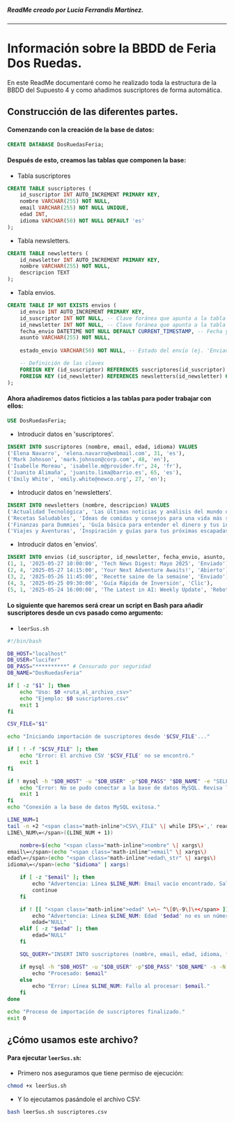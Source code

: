 ##### ReadMe creado por Lucía Ferrandis Martínez.
---
# Información sobre la BBDD de Feria Dos Ruedas.

En este ReadMe documentaré como he realizado toda la estructura de la BBDD del Supuesto 4 y como añadimos suscriptores de forma automática.

## Construcción de las diferentes partes.

#### Comenzando con la creación de la base de datos:

```sql
CREATE DATABASE DosRuedasFeria;
```

#### Después de esto, creamos las tablas que componen la base:

- Tabla suscriptores

```sql
CREATE TABLE suscriptores (
	id_suscriptor INT AUTO_INCREMENT PRIMARY KEY,
	nombre VARCHAR(255) NOT NULL,
	email VARCHAR(255) NOT NULL UNIQUE,
	edad INT,
	idioma VARCHAR(50) NOT NULL DEFAULT 'es'
);
```
- Tabla newsletters.

```sql
CREATE TABLE newsletters (
	id_newsletter INT AUTO_INCREMENT PRIMARY KEY,
	nombre VARCHAR(255) NOT NULL,
	descripcion TEXT
);
```
- Tabla envios.

```sql
CREATE TABLE IF NOT EXISTS envios (
	id_envio INT AUTO_INCREMENT PRIMARY KEY,
	id_suscriptor INT NOT NULL, -- Clave foránea que apunta a la tabla 'suscriptores'
	id_newsletter INT NOT NULL, -- Clave foránea que apunta a la tabla 'newsletters'
	fecha_envio DATETIME NOT NULL DEFAULT CURRENT_TIMESTAMP, -- Fecha y hora en que se hizo el envío
	asunto VARCHAR(255) NOT NULL, 
    
	estado_envio VARCHAR(50) NOT NULL, -- Estado del envío (ej. 'Enviado', 'Abierto', 'Rebotado')

	-- Definición de las claves
	FOREIGN KEY (id_suscriptor) REFERENCES suscriptores(id_suscriptor) ON DELETE RESTRICT ON UPDATE CASCADE,
	FOREIGN KEY (id_newsletter) REFERENCES newsletters(id_newsletter) ON DELETE RESTRICT ON UPDATE CASCADE
);
```

#### Ahora añadiremos datos ficticios a las tablas para poder trabajar con ellos:

```sql
USE DosRuedasFeria;
```
- Introducir datos en 'suscriptores'.

```sql 
INSERT INTO suscriptores (nombre, email, edad, idioma) VALUES
('Elena Navarro', 'elena.navarro@webmail.com', 31, 'es'),
('Mark Johnson', 'mark.johnson@corp.com', 48, 'en'),
('Isabelle Moreau', 'isabelle.m@provider.fr', 24, 'fr'),
('Juanito Alimaña', 'juanito.lima@barrio.es', 65, 'es'),
('Emily White', 'emily.white@newco.org', 27, 'en');
```
- Introducir datos en 'newsletters'.

```sql
INSERT INTO newsletters (nombre, descripcion) VALUES
('Actualidad Tecnológica', 'Las últimas noticias y análisis del mundo de la tecnología.'),
('Recetas Saludables', 'Ideas de comidas y consejos para una vida más sana.'),
('Finanzas para Dummies', 'Guía básica para entender el dinero y tus inversiones.'),
('Viajes y Aventuras', 'Inspiración y guías para tus próximas escapadas.');
```
- Introducir datos en 'envios'.

```sql
INSERT INTO envios (id_suscriptor, id_newsletter, fecha_envio, asunto, estado_envio) VALUES
(1, 1, '2025-05-27 10:00:00', 'Tech News Digest: Mayo 2025', 'Enviado'),
(2, 4, '2025-05-27 14:15:00', 'Your Next Adventure Awaits!', 'Abierto'),
(3, 2, '2025-05-26 11:45:00', 'Recette saine de la semaine', 'Enviado'),
(4, 3, '2025-05-25 09:30:00', 'Guía Rápida de Inversión', 'Clic'),
(5, 1, '2025-05-24 16:00:00', 'The Latest in AI: Weekly Update', 'Rebotado');
```

#### Lo siguiente que haremos será crear un script en Bash para añadir suscriptores desde un cvs pasado como argumento:

- `leerSus.sh`

```bash
#!/bin/bash

DB_HOST="localhost"
DB_USER="lucifer"
DB_PASS="**********" # Censurado por seguridad
DB_NAME="DosRuedasFeria"

if [ -z "$1" ]; then
	echo "Uso: $0 <ruta_al_archivo_csv>"
	echo "Ejemplo: $0 suscriptores.csv"
	exit 1
fi

CSV_FILE="$1"

echo "Iniciando importación de suscriptores desde '$CSV_FILE'..."

if [ ! -f "$CSV_FILE" ]; then
	echo "Error: El archivo CSV '$CSV_FILE' no se encontró."
	exit 1
fi

if ! mysql -h "$DB_HOST" -u "$DB_USER" -p"$DB_PASS" "$DB_NAME" -e "SELECT 1;" &> /dev/null; then
	echo "Error: No se pudo conectar a la base de datos MySQL. Revisa las credenciales y la conectividad."
	exit 1
fi
echo "Conexión a la base de datos MySQL exitosa."

LINE_NUM=1
tail -n +2 "<span class="math-inline">CSV\_FILE" \| while IFS\=',' read \-r nombre email edad\_str idioma; do
LINE\_NUM\=</span>((LINE_NUM + 1))

	nombre=$(echo "<span class="math-inline">nombre" \| xargs\)
email\=</span>(echo "<span class="math-inline">email" \| xargs\)
edad\=</span>(echo "<span class="math-inline">edad\_str" \| xargs\)
idioma\=</span>(echo "$idioma" | xargs)

	if [ -z "$email" ]; then
    	echo "Advertencia: Línea $LINE_NUM: Email vacío encontrado. Saltando línea."
    	continue
	fi

	if ! [[ "<span class="math-inline">edad" \=\~ ^\[0\-9\]\+</span> ]] && [ -n "$edad" ]; then
     	echo "Advertencia: Línea $LINE_NUM: Edad '$edad' no es un número válido. Se intentará insertar como NULL."
     	edad="NULL"
	elif [ -z "$edad" ]; then
     	edad="NULL"
	fi

	SQL_QUERY="INSERT INTO suscriptores (nombre, email, edad, idioma, fecha_registro) VALUES ('$nombre', '$email', ${edad}, '$idioma', NOW()) ON DUPLICATE KEY UPDATE nombre = VALUES(nombre), edad = VALUES(edad), idioma = VALUES(idioma);"

	if mysql -h "$DB_HOST" -u "$DB_USER" -p"$DB_PASS" "$DB_NAME" -s -N -e "$SQL_QUERY"; then
    	echo "Procesado: $email"
	else
    	echo "Error: Línea $LINE_NUM: Fallo al procesar: $email."
	fi
done

echo "Proceso de importación de suscriptores finalizado."
exit 0
```

## ¿Cómo usamos este archivo?

#### Para ejecutar `leerSus.sh`:

- Primero nos aseguramos que tiene permiso de ejecución:

```bash
chmod +x leerSus.sh
```
- Y lo ejecutamos pasándole el archivo CSV:

```bash
bash leerSus.sh suscriptores.csv
```
